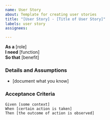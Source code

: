 ```yaml
---
name: User Story
about: Template for creating user stories
title: "[User Story] - [Title of User Story]"
labels: user story
assignees: 

---
```


**As a** [role]  
**I need** [function]  
**So that** [benefit]  
      
### Details and Assumptions
* [document what you know]      

### Acceptance Criteria     
```gherkin
Given [some context]
When [certain action is taken]
Then [the outcome of action is observed]

